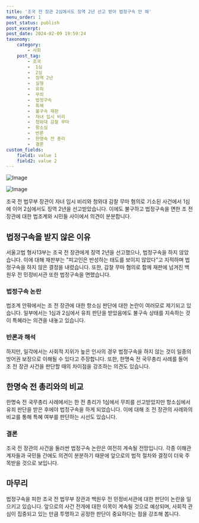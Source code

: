 ```yaml
---
title: '조국 전 장관 2심에서도 징역 2년 선고 받아 법정구속 안 해'
menu_order: 1
post_status: publish
post_excerpt: 
post_date: 2024-02-09 19:59:24
taxonomy:
    category:
        - 사회
    post_tag:
        - 조국
        -  1심
        -  2심
        -  징역 2년
        -  실형
        -  유죄
        -  무죄
        -  법정구속
        -  특혜
        -  불구속 재판
        -  자녀 입시 비리
        -  청와대 감찰 무마
        -  항소심
        -  반론
        -  한명숙 전 총리
        -  결론
custom_fields:
    field1: value 1
    field2: value 2
---
```


![Image](https://imgnews.pstatic.net/image/079/2024/02/09/0003862344_001_20240209060212467.jpg?type=w647)

![Image](https://imgnews.pstatic.net/image/079/2024/02/09/0003862344_002_20240209060212501.jpg?type=w647)

조국 전 법무부 장관이 자녀 입시 비리와 청와대 감찰 무마 혐의로 기소된 사건에서 1심에 이어 2심에서도 징역 2년을 선고받았습니다. 이에도 불구하고 법정구속을 면한 조 전 장관에 대한 법조계와 시민들 사이에서 의견이 분분합니다. 
## 법정구속을 받지 않은 이유
서울고법 형사13부는 조국 전 장관에게 징역 2년을 선고했으나, 법정구속을 하지 않았습니다. 이에 대해 재판부는 "피고인은 반성하는 태도를 보이지 않았다"고 지적하며 법정구속을 하지 않은 결정을 내렸습니다. 또한, 감찰 무마 혐의로 함께 재판에 넘겨진 백원우 전 민정비서관 또한 법정구속을 면했습니다. 
### 법정구속 논란
법조계 안팎에서는 조 전 장관에 대한 항소심 판단에 대한 논란이 여러모로 제기되고 있습니다. 일부에서는 1심과 2심에서 유죄 판단을 받았음에도 불구속 상태를 지속하는 것이 특혜라는 의견을 내놓고 있습니다. 
### 반론과 해석
하지만, 일각에서는 사회적 지위가 높은 인사의 경우 법정구속을 하지 않는 것이 일종의 방어권 보장으로 이해될 수 있다고 주장합니다. 또한, 한명숙 전 국무총리 사례를 들어 조 전 장관 사건을 판단할 때의 차이점을 강조하는 의견도 있습니다.
## 한명숙 전 총리와의 비교
한명숙 전 국무총리 사례에서는 한 전 총리가 1심에서 무죄를 선고받았지만 항소심에서 유죄 판단을 받은 후에야 법정구속을 하게 되었습니다. 이에 대해 조 전 장관의 사례와의 비교를 통해 특혜 여부를 판단하는 시선도 있습니다.
### 결론
조국 전 장관의 사건을 둘러싼 법정구속 논란은 여전히 계속될 전망입니다. 각종 이해관계자들과 국민들 간에도 의견이 분분하기 때문에 앞으로의 법적 절차와 결정이 더욱 주목받을 것으로 보입니다.
## 마무리
법정구속을 피한 조국 전 법무부 장관과 백원우 전 민정비서관에 대한 판단이 논란을 일으키고 있습니다. 앞으로의 사건 전개에 대한 이목이 계속될 것으로 예상되며, 사회적 관심이 집중되고 있는 만큼 투명하고 공정한 판단이 중요하다는 점을 강조해 봅니다.

